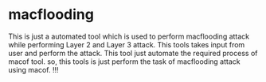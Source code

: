 # macflooding

This is just a automated tool which is used to perform macflooding attack while performing Layer 2 and Layer 3 attack. This tools takes input from user and perform the attack. This tool just automate the required process of macof tool. so, this tools is just perform the task of macflooding attack using macof. !!!
